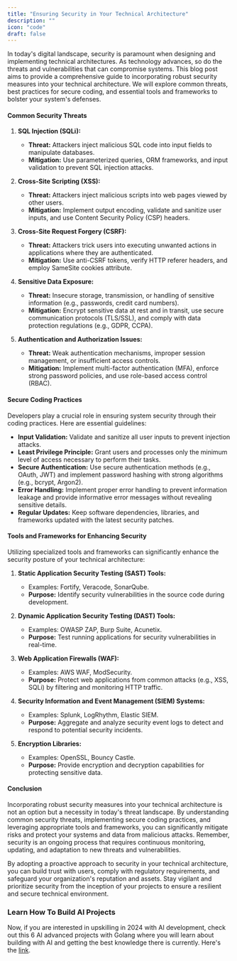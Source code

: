 ```yaml
---
title: "Ensuring Security in Your Technical Architecture"
description: ""
icon: "code"
draft: false
---
```


In today's digital landscape, security is paramount when designing and implementing technical architectures. As technology advances, so do the threats and vulnerabilities that can compromise systems. This blog post aims to provide a comprehensive guide to incorporating robust security measures into your technical architecture. We will explore common threats, best practices for secure coding, and essential tools and frameworks to bolster your system's defenses.

#### Common Security Threats

1. **SQL Injection (SQLi):**

   - **Threat:** Attackers inject malicious SQL code into input fields to manipulate databases.
   - **Mitigation:** Use parameterized queries, ORM frameworks, and input validation to prevent SQL injection attacks.

2. **Cross-Site Scripting (XSS):**

   - **Threat:** Attackers inject malicious scripts into web pages viewed by other users.
   - **Mitigation:** Implement output encoding, validate and sanitize user inputs, and use Content Security Policy (CSP) headers.

3. **Cross-Site Request Forgery (CSRF):**

   - **Threat:** Attackers trick users into executing unwanted actions in applications where they are authenticated.
   - **Mitigation:** Use anti-CSRF tokens, verify HTTP referer headers, and employ SameSite cookies attribute.

4. **Sensitive Data Exposure:**

   - **Threat:** Insecure storage, transmission, or handling of sensitive information (e.g., passwords, credit card numbers).
   - **Mitigation:** Encrypt sensitive data at rest and in transit, use secure communication protocols (TLS/SSL), and comply with data protection regulations (e.g., GDPR, CCPA).

5. **Authentication and Authorization Issues:**
   - **Threat:** Weak authentication mechanisms, improper session management, or insufficient access controls.
   - **Mitigation:** Implement multi-factor authentication (MFA), enforce strong password policies, and use role-based access control (RBAC).

#### Secure Coding Practices

Developers play a crucial role in ensuring system security through their coding practices. Here are essential guidelines:

- **Input Validation:** Validate and sanitize all user inputs to prevent injection attacks.
- **Least Privilege Principle:** Grant users and processes only the minimum level of access necessary to perform their tasks.
- **Secure Authentication:** Use secure authentication methods (e.g., OAuth, JWT) and implement password hashing with strong algorithms (e.g., bcrypt, Argon2).
- **Error Handling:** Implement proper error handling to prevent information leakage and provide informative error messages without revealing sensitive details.
- **Regular Updates:** Keep software dependencies, libraries, and frameworks updated with the latest security patches.

#### Tools and Frameworks for Enhancing Security

Utilizing specialized tools and frameworks can significantly enhance the security posture of your technical architecture:

1. **Static Application Security Testing (SAST) Tools:**

   - Examples: Fortify, Veracode, SonarQube.
   - **Purpose:** Identify security vulnerabilities in the source code during development.

2. **Dynamic Application Security Testing (DAST) Tools:**

   - Examples: OWASP ZAP, Burp Suite, Acunetix.
   - **Purpose:** Test running applications for security vulnerabilities in real-time.

3. **Web Application Firewalls (WAF):**

   - Examples: AWS WAF, ModSecurity.
   - **Purpose:** Protect web applications from common attacks (e.g., XSS, SQLi) by filtering and monitoring HTTP traffic.

4. **Security Information and Event Management (SIEM) Systems:**

   - Examples: Splunk, LogRhythm, Elastic SIEM.
   - **Purpose:** Aggregate and analyze security event logs to detect and respond to potential security incidents.

5. **Encryption Libraries:**
   - Examples: OpenSSL, Bouncy Castle.
   - **Purpose:** Provide encryption and decryption capabilities for protecting sensitive data.

#### Conclusion

Incorporating robust security measures into your technical architecture is not an option but a necessity in today's threat landscape. By understanding common security threats, implementing secure coding practices, and leveraging appropriate tools and frameworks, you can significantly mitigate risks and protect your systems and data from malicious attacks. Remember, security is an ongoing process that requires continuous monitoring, updating, and adaptation to new threats and vulnerabilities.

By adopting a proactive approach to security in your technical architecture, you can build trust with users, comply with regulatory requirements, and safeguard your organization's reputation and assets. Stay vigilant and prioritize security from the inception of your projects to ensure a resilient and secure technical environment.

### Learn How To Build AI Projects

Now, if you are interested in upskilling in 2024 with AI development, check out this 6 AI advanced projects with Golang where you will learn about building with AI and getting the best knowledge there is currently. Here's the [link](https://akhilsharmatech.gumroad.com/l/zgxqq).
